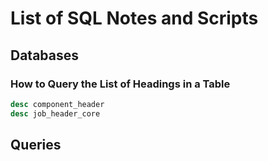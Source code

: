 # List of SQL Notes and Scripts

## Databases

### How to Query the List of Headings in a Table

```SQL
desc component_header
desc job_header_core
```

## Queries



## 